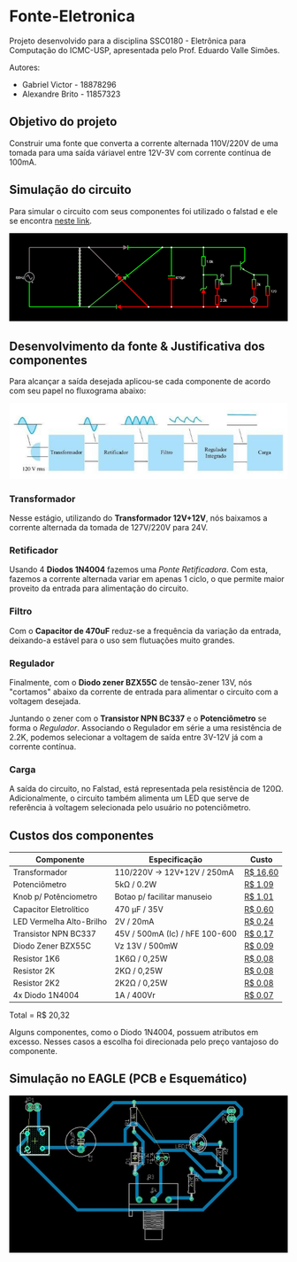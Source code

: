 # Fonte-Eletronica
Projeto desenvolvido para a disciplina SSC0180 - Eletrônica para Computação do ICMC-USP, apresentada pelo Prof. Eduardo Valle Simões.

Autores:
-   Gabriel Victor - 18878296
-   Alexandre Brito - 11857323

## Objetivo do projeto
Construir uma fonte que converta a corrente alternada 110V/220V de uma tomada para uma saída váriavel entre 12V-3V com corrente contínua de 100mA.

## Simulação do circuito
Para simular o circuito com seus componentes foi utilizado o falstad e ele se encontra [neste link](http://tinyurl.com/ydbdvrwy).

[![diagrama do circuito no falstad](/imgs/fonte-falstad.png "Simulação no Falstad")](http://tinyurl.com/ydbdvrwy)

## Desenvolvimento da fonte & Justificativa dos componentes
Para alcançar a saída desejada aplicou-se cada componente de acordo com seu papel no fluxograma abaixo:

![fluxograma do desenvolvimento](/imgs/fonte-fluxograma.jpg)

### Transformador
Nesse estágio, utilizando do **Transformador 12V+12V**, nós baixamos a corrente alternada da tomada de 127V/220V para 24V.

### Retificador
Usando 4 **Diodos 1N4004** fazemos uma *Ponte Retificadora*. Com esta, fazemos a corrente alternada variar em apenas 1 ciclo, o que permite maior proveito da entrada para alimentação do circuito.

### Filtro
Com o **Capacitor de 470uF** reduz-se a frequência da variação da entrada, deixando-a estável para o uso sem flutuações muito grandes.

### Regulador
Finalmente, com o **Diodo zener BZX55C** de tensão-zener 13V, nós "cortamos" abaixo da corrente de entrada para alimentar o circuito com a voltagem desejada.

Juntando o zener com o **Transistor NPN BC337** e o **Potenciômetro** se forma o *Regulador*. Associando o Regulador em série a uma resistência de 2.2K, podemos selecionar a voltagem de saída entre 3V-12V já com a corrente contínua.

### Carga
A saída do circuito, no Falstad, está representada pela resistência de 120Ω. Adicionalmente, o circuito também alimenta um LED que serve de referência à voltagem selecionada pelo usuário no potenciômetro.

## Custos dos componentes
|Componente|Especificação|Custo|
|----------|-------------|-----|
|Transformador|110/220V -> 12V+12V / 250mA|[R$ 16,60](https://www.baudaeletronica.com.br/transformador-trafo-12v-12v-250ma-110-220vac.html)|
|Potenciômetro|5kΩ / 0.2W|[R$ 1,09](https://www.baudaeletronica.com.br/potenciometro-linear-de-5k-5000.html)|
|Knob p/ Potênciometro|Botao p/ facilitar manuseio|[R$ 1,01](https://www.baudaeletronica.com.br/knob-para-potenciometro-cinza-com-vermelho.html)|
|Capacitor Eletrolítico|470 μF / 35V|[R$ 0,60](https://www.baudaeletronica.com.br/capacitor-eletrolitico-470uf-35v.html)|
|LED Vermelha Alto-Brilho|2V / 20mA|[R$ 0,24](https://www.baudaeletronica.com.br/led-de-alto-brilho-vermelho.html)|
|Transistor NPN BC337|45V / 500mA (Ic) / hFE 100-600|[R$ 0,17](https://www.baudaeletronica.com.br/transistor-npn-bc337.html)|
|Diodo Zener BZX55C|Vz 13V / 500mW|[R$ 0,09](https://www.baudaeletronica.com.br/diodo-zener-bzx55c-13v-0-5w.html)|
|Resistor 1K6|1K6Ω / 0,25W|[R$ 0,08](https://www.baudaeletronica.com.br/resistor-1k6-5-1-4w.html)|
|Resistor 2K|2KΩ / 0,25W|[R$ 0,08](https://www.baudaeletronica.com.br/resistor-2k-5-1-4w.html)|
|Resistor 2K2|2K2Ω / 0,25W|[R$ 0,08](https://www.baudaeletronica.com.br/resistor-2k2-5-1-4w.html)|
|4x Diodo 1N4004|1A / 400Vr|[R$ 0,07](https://www.baudaeletronica.com.br/diodo-1n4004.html)|

Total = R$ 20,32

Alguns componentes, como o Diodo 1N4004, possuem atributos em excesso. Nesses casos a escolha foi direcionada pelo preço vantajoso do componente.
## Simulação no EAGLE (PCB e Esquemático)
![pcb](/imgs/pcb.jpg)
